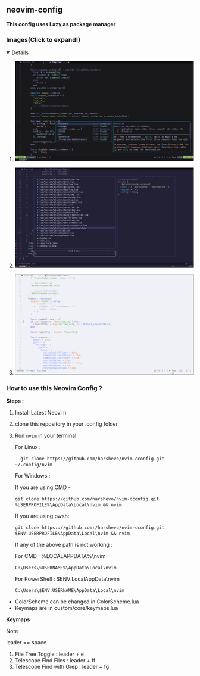 ## neovim-config

**This config uses Lazy as package manager**

### Images(Click to expand!)

<details open>

1.  ![](/assets/sc.png)

2.  ![](/assets/sc2.png)

3.  ![](/assets/sc4.png)
</details>

### How to use this Neovim Config ?

**Steps :**

1. Install Latest Neovim
2. clone this repository in your .config folder
3. Run `nvim` in your terminal

   For Linux :

   ```
     git clone https://github.com/harshevo/nvim-cconfig.git ~/.config/nvim
   ```

   For Windows :

   If you are using CMD -

   ```
   git clone https://github.com/harshevo/nvim-cconfig.git %USERPROFILE%\AppData\Local\nvim && nvim
   ```

   If you are using pwsh:

   ```
   git clone https:://github.comr/harshevo/nvim-cconfig.git $ENV:USERPROFILE\AppData\Local\nvim && nvim
   ```

   If any of the above path is not working :

   For CMD : %LOCALAPPDATA%\nvim

   ```
   C:\Users\%USERNAME%\AppData\Local\nvim
   ```

   For PowerShell : $ENV:LocalAppData\nvim

   ```
   C:\Users\$ENV:USERNAME\AppData\Local\nvim
   ```

- ColorScheme can be changed in ColorScheme.lua
- Keymaps are in custom/core/keymaps.lua

**Keymaps**

> [!NOTE]
> leader == space

1. File Tree Toggle : leader + e
2. Telescope Find Files : leader + ff
3. Telescope Find with Grep : leader + fg
